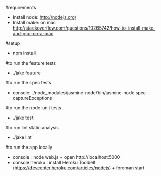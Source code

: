 #requirements
- Install node: http://nodejs.org/
- Install make: on mac http://stackoverflow.com/questions/10265742/how-to-install-make-and-gcc-on-a-mac

#setup
- npm install

#to run the feature tests
- ./jake feature

#to run the spec tests
- console: ./node_modules/jasmine-node/bin/jasmine-node spec --captureExceptions

#to run the node-unit tests
- ./jake test

#to run lint static analysis
- ./jake lint

#to run the app locally
- console : node web.js + open http://localhost:5000
- console heroku : install Heroku Toolbelt (https://devcenter.heroku.com/articles/nodejs) + foreman start